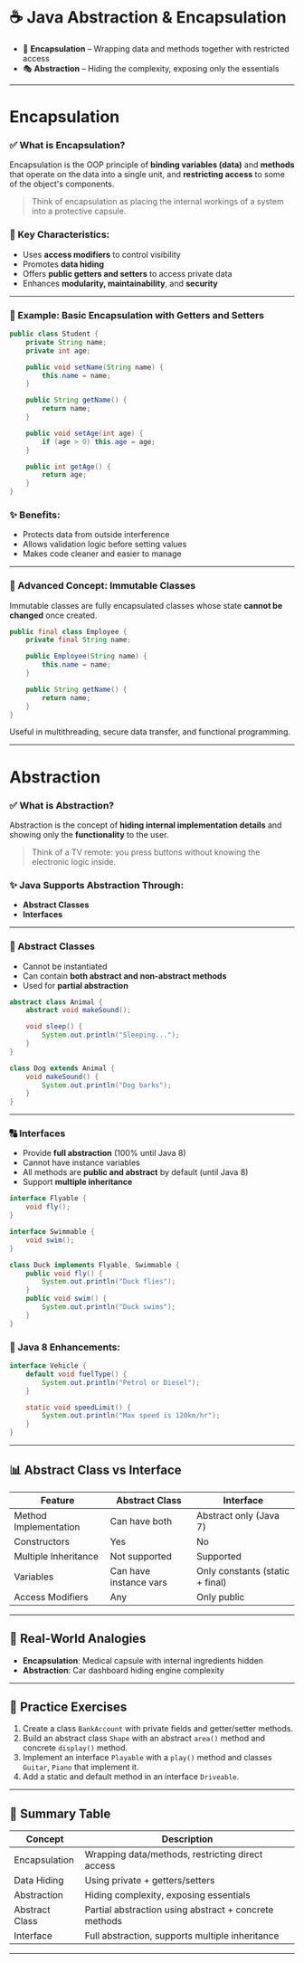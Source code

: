 # ☕ Java  Abstraction & Encapsulation


- 🧱 **Encapsulation** – Wrapping data and methods together with restricted access
- 🎭 **Abstraction** – Hiding the complexity, exposing only the essentials

---
# Encapsulation

### ✅ What is Encapsulation?

Encapsulation is the OOP principle of **binding variables (data)** and **methods** that operate on the data into a single unit, and **restricting access** to some of the object's components.

> Think of encapsulation as placing the internal workings of a system into a protective capsule.

### 🔑 Key Characteristics:

- Uses **access modifiers** to control visibility
- Promotes **data hiding**
- Offers **public getters and setters** to access private data
- Enhances **modularity, maintainability**, and **security**

---

### 🔧 Example: Basic Encapsulation with Getters and Setters

```java
public class Student {
    private String name;
    private int age;

    public void setName(String name) {
        this.name = name;
    }

    public String getName() {
        return name;
    }

    public void setAge(int age) {
        if (age > 0) this.age = age;
    }

    public int getAge() {
        return age;
    }
}
```

### ✨ Benefits:
- Protects data from outside interference
- Allows validation logic before setting values
- Makes code cleaner and easier to manage

---

### 💪 Advanced Concept: Immutable Classes

Immutable classes are fully encapsulated classes whose state **cannot be changed** once created.

```java
public final class Employee {
    private final String name;

    public Employee(String name) {
        this.name = name;
    }

    public String getName() {
        return name;
    }
}
```

Useful in multithreading, secure data transfer, and functional programming.

---

# Abstraction

### ✅ What is Abstraction?

Abstraction is the concept of **hiding internal implementation details** and showing only the **functionality** to the user.

> Think of a TV remote: you press buttons without knowing the electronic logic inside.

### ✨ Java Supports Abstraction Through:
- **Abstract Classes**
- **Interfaces**

---

### 🔀 Abstract Classes

- Cannot be instantiated
- Can contain **both abstract and non-abstract methods**
- Used for **partial abstraction**

```java
abstract class Animal {
    abstract void makeSound();

    void sleep() {
        System.out.println("Sleeping...");
    }
}

class Dog extends Animal {
    void makeSound() {
        System.out.println("Dog barks");
    }
}
```

---

### 🔠 Interfaces

- Provide **full abstraction** (100% until Java 8)
- Cannot have instance variables
- All methods are **public and abstract** by default (until Java 8)
- Support **multiple inheritance**

```java
interface Flyable {
    void fly();
}

interface Swimmable {
    void swim();
}

class Duck implements Flyable, Swimmable {
    public void fly() {
        System.out.println("Duck flies");
    }
    public void swim() {
        System.out.println("Duck swims");
    }
}
```

### 🌟 Java 8 Enhancements:

```java
interface Vehicle {
    default void fuelType() {
        System.out.println("Petrol or Diesel");
    }

    static void speedLimit() {
        System.out.println("Max speed is 120km/hr");
    }
}
```

---

## 📊 Abstract Class vs Interface

| Feature               | Abstract Class           | Interface                      |
|-----------------------|---------------------------|----------------------------------|
| Method Implementation | Can have both             | Abstract only (Java 7)          |
| Constructors          | Yes                       | No                             |
| Multiple Inheritance  | Not supported             | Supported                      |
| Variables             | Can have instance vars    | Only constants (static + final) |
| Access Modifiers      | Any                       | Only public                    |

---

## 🧠 Real-World Analogies

- **Encapsulation**: Medical capsule with internal ingredients hidden
- **Abstraction**: Car dashboard hiding engine complexity

---

## 🎯 Practice Exercises

1. Create a class `BankAccount` with private fields and getter/setter methods.
2. Build an abstract class `Shape` with an abstract `area()` method and concrete `display()` method.
3. Implement an interface `Playable` with a `play()` method and classes `Guitar`, `Piano` that implement it.
4. Add a static and default method in an interface `Driveable`.

---

## 📍 Summary Table

| Concept       | Description                                           |
|---------------|-------------------------------------------------------|
| Encapsulation | Wrapping data/methods, restricting direct access     |
| Data Hiding   | Using private + getters/setters                      |
| Abstraction   | Hiding complexity, exposing essentials               |
| Abstract Class| Partial abstraction using abstract + concrete methods|
| Interface     | Full abstraction, supports multiple inheritance      |

---
